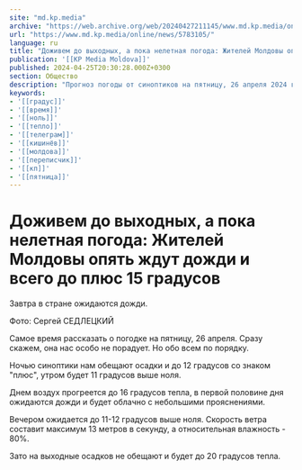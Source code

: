 ```yaml
---
site: "md.kp.media"
archive: "https://web.archive.org/web/20240427211145/www.md.kp.media/online/news/5783105/"
url: "https://www.md.kp.media/online/news/5783105/"
language: ru
title: "Доживем до выходных, а пока нелетная погода: Жителей Молдовы опять ждут дожди и всего до плюс 15 градусов"
publication: '[[KP Media Moldova]]'
published: 2024-04-25T20:30:28.000Z+0300
section: Общество
description: "Прогноз погоды от синоптиков на пятницу, 26 апреля 2024 года"
keywords:
- '[[градус]]'
- '[[время]]'
- '[[ноль]]'
- '[[тепло]]'
- '[[телеграм]]'
- '[[кишинёв]]'
- '[[молдова]]'
- '[[переписчик]]'
- '[[кп]]'
- '[[пятница]]'
---
```


# Доживем до выходных, а пока нелетная погода: Жителей Молдовы опять ждут дожди и всего до плюс 15 градусов

Завтра в стране ожидаются дожди.

Фото: Сергей СЕДЛЕЦКИЙ

Самое время рассказать о погодке на пятницу, 26 апреля. Сразу скажем, она нас особо не порадует. Но обо всем по порядку.

Ночью синоптики нам обещают осадки и до 12 градусов со знаком "плюс", утром будет 11 градусов выше ноля.

Днем воздух прогреется до 16 градусов тепла, в первой половине дня ожидаются дожди и будет облачно с небольшими прояснениями.

Вечером ожидается до 11-12 градусов выше ноля. Скорость ветра составит максимум 13 метров в секунду, а относительная влажность - 80%.

Зато на выходные осадков не обещают и будет до 20 градусов тепла.
